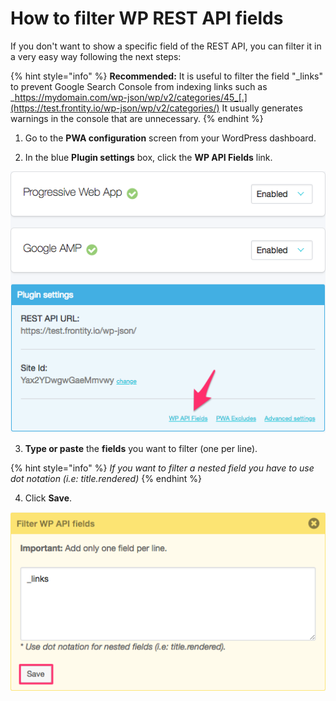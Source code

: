 # How to filter WP REST API fields

If you don't want to show a specific field of the REST API, you can filter it in a very easy way following the next steps:

{% hint style="info" %}
**Recommended:** It is useful to filter the field "\_links" to prevent Google Search Console from indexing links such as _https://mydomain.com/wp-json/wp/v2/categories/45_[.](https://test.frontity.io/wp-json/wp/v2/categories/) It usually generates warnings in the console that are unnecessary. 
{% endhint %}

1. Go to the **PWA configuration** screen from your WordPress dashboard.

2. In the blue **Plugin settings** box, click the **WP API Fields** link.

![](../.gitbook/assets/wp_api_fields_link.png)

3. **Type or paste** the **fields** you want to filter \(one per line\).

{% hint style="info" %}
_If you want to filter a nested field you have to use dot notation \(i.e: title.rendered\)_
{% endhint %}

4. Click **Save**.

![](../.gitbook/assets/save_wp_api_fields.png)

